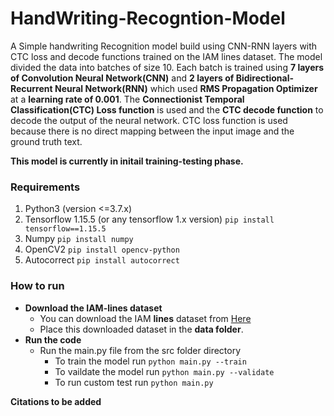 # HandWriting-Recogntion-Model
A Simple handwriting Recognition model build using CNN-RNN layers with CTC loss and decode functions trained on the IAM lines dataset.
The model divided the data into batches of size 10. Each batch is trained using **7 layers of Convolution Neural Network(CNN)** and **2 layers of
Bidirectional-Recurrent Neural Network(RNN)** which used **RMS Propagation Optimizer** at a **learning rate of 0.001**. The **Connectionist Temporal Classification(CTC) Loss function** is used and the **CTC decode function** to decode the output of the neural network. CTC loss function is used because there is no direct mapping between the input image and the ground truth text. 

**This model is currently in initail training-testing phase.**

### Requirements
1. Python3 (version <=3.7.x)
2. Tensorflow 1.15.5 (or any tensorflow 1.x version)
   `pip install tensorflow==1.15.5`
3. Numpy
   `pip install numpy`
4. OpenCV2
   `pip install opencv-python`
5. Autocorrect 
   `pip install autocorrect`

### How to run
* **Download the IAM-lines dataset**
  * You can download the IAM **lines** dataset from [Here](https://fki.tic.heia-fr.ch/databases/download-the-iam-handwriting-database)
  * Place this downloaded dataset in the **data folder**.
* **Run the code**
  * Run the main.py file from the src folder directory
      * To train the model run `python main.py --train`
      * To vaildate the model run `python main.py --validate`
      * To run custom test run `python main.py`

**Citations to be added**


